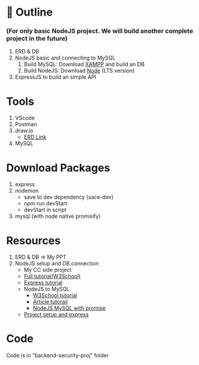 # :pushpin: Outline
### (For only basic NodeJS project. We will build another complete project in the future)
1. ERD & DB
2. NodeJS basic and connecting to MySQL
    1. Build MySQL: Download [XAMPP](https://www.apachefriends.org/) and build an DB
    2. Build NodeJS: Download [Node](https://nodejs.org/en) (LTS version)
3. ExpressJS to build an simple API

# Tools
1. VScode
2. Postman
3. draw.io 
    * [ERD Link](https://drive.google.com/file/d/1JQe2I_aw9IWTQFt0cScZFceAUsI3VQqn/view?usp=sharing)
4. MySQL

# Download Packages
1. express
2. nodemon 
    * save to dev dependency (sace-dev) 
    * npm run devStart
    * devStart in script
3. mysql (with node native promisify)

# Resources
1. ERD & DB => My PPT
2. NodeJS setup and DB connection
    * My CC side project
    * [Full tutorial(W3School)](https://www.w3schools.com/nodejs/default.asp)
    * [Express tutorial](https://www.tutorialspoint.com/nodejs/nodejs_express_framework.htm)
    * NodeJS to MySQL
        * [W3School tutorial](https://www.w3schools.com/nodejs/nodejs_mysql.asp)
        * [Article tutorail](https://codeforgeek.com/nodejs-mysql-tutorial/) 
        * [NodeJS MySQL with promise](https://stackoverflow.com/questions/44004418/node-js-async-await-using-with-mysql)
    * [Project setup and express](https://levelup.gitconnected.com/set-up-and-run-a-simple-node-server-project-38b403a3dc09)

# Code
Code is in "backend-security-proj" folder
